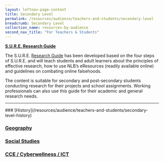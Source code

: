 ```yaml
---
layout: leftnav-page-content
title: Secondary Level
permalink: /resources/audience/teachers-and-students/secondary-level
breadcrumb: Secondary Level
collection_name: resources-by-audience
second_nav_title: "For Teachers & Students"
---
```


**[S.U.R.E. Research Guide](/blog/home-based-learning/DD00006)**

The S.U.R.E. [Research Guide](/blog/home-based-learning/DD00006) has been developed based on the four steps of S.U.R.E. and will teach students and adult learners about the principles of effective research, how to use NLB’s eResources (readily available online) and guidelines on combating online falsehoods.

The content is suitable for secondary and post-secondary students conducting research for their projects and school assignments. Working professionals can also use this guide for their academic and general research needs.

<hr>
### [History](/resources/audience/teachers-and-students/secondary-level-history)

### [**Geography**](/resources/audience/teachers-and-students/secondary-level-geography)


### [Social Studies](/resources/audience/teachers-and-students/secondary-level-social-studies)

### [CCE  /  Cyberwellness  /  ICT](/resources/audience/teachers-and-students/secondary-level-cce)

